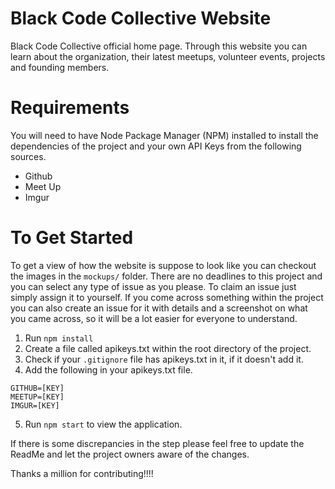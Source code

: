 # Black Code Collective Website

Black Code Collective official home page. Through this website you can learn about the organization, their latest meetups, volunteer events, projects and founding members.

# Requirements
You will need to have Node Package Manager (NPM) installed to install the dependencies of the project and your own API Keys from the following sources.
* Github
* Meet Up
* Imgur


# To Get Started
To get a view of how the website is suppose to look like you can checkout the images in the `mockups/` folder. There are no deadlines to this project and you can select any type of issue as you please.  To claim an issue just simply assign it to yourself.  If you come across something within the project you can also create an issue for it with details and a screenshot on what you came across, so it will be a lot easier for everyone to understand.

1. Run `npm install`
2. Create a file called apikeys.txt within the root directory of the project.
3. Check if your `.gitignore` file has apikeys.txt in it, if it doesn't add it.
4. Add the following in your apikeys.txt file.
```
GITHUB=[KEY]
MEETUP=[KEY]
IMGUR=[KEY]
```
5. Run `npm start` to view the application.

If there is some discrepancies in the step please feel free to update the ReadMe and let the project owners aware of the changes.

Thanks a million for contributing!!!!
